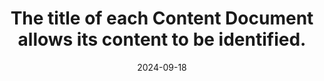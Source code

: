 ---
N: '98'
Rubrique: Identification et contact
title: The title of each Content Document allows its content to be identified.
abstract: 
categories: ["Identification and contact"]
agrege: O4098-E013
opquast: '4 098'
indiceebook: '13'
description: "Rule n° 013"
before: "012"
weight: "013"
after: "014"
actif: '1'
layout: rules
date: 2024-09-18
tags: ["Accessibility", ""]
objectif: ["Allow users to immediately identify the nature of the content of each page in the reading system window or in screen readers.", "Improve the accessibility of content to people with disabilities."]
Meo: ["Write the content of the title element of each page so that it describes, as concisely as possible, the content or function of the page"]
Controle: ["Check that each page title (title element) identifies the content or function of the page."
]
epubcheck: 
ace: 
Source: ["Opquast", "SNE"]
Referentiel: [""]
Steps: ["Editorial", ""]
---